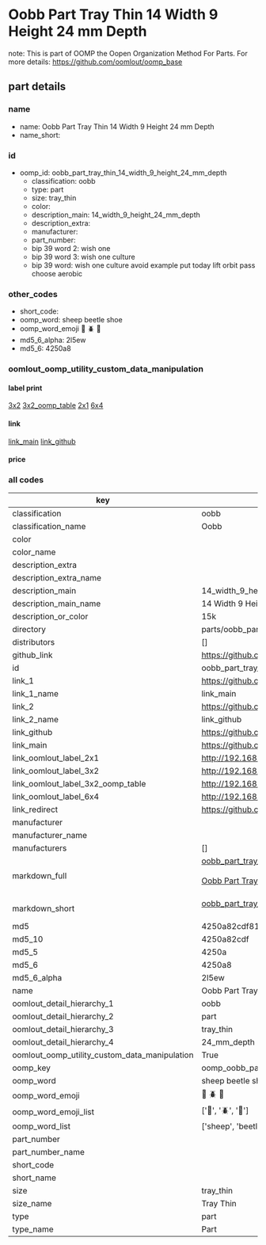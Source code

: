 # Oobb Part Tray Thin 14 Width 9 Height 24 mm Depth  

note: This is part of OOMP the Oopen Organization Method For Parts. For more details: https://github.com/oomlout/oomp_base

##  part details
  







### name
* name: Oobb Part Tray Thin 14 Width 9 Height 24 mm Depth
* name_short: 
### id
* oomp_id: oobb_part_tray_thin_14_width_9_height_24_mm_depth
  * classification: oobb
  * type: part
  * size: tray_thin
  * color: 
  * description_main: 14_width_9_height_24_mm_depth
  * description_extra: 
  * manufacturer: 
  * part_number: 
  * bip 39 word 2: wish one
  * bip 39 word 3: wish one culture
  * bip 39 word: wish one culture avoid example put today lift orbit pass choose aerobic

### other_codes
* short_code: 
* oomp_word: sheep beetle shoe
* oomp_word_emoji :sheep: :beetle: :shoe:
* md5_6_alpha: 2l5ew
* md5_6: 4250a8






### oomlout_oomp_utility_custom_data_manipulation
#### label print
[3x2](http://192.168.1.245:1112/?label=oomp%202l5ew)
[3x2_oomp_table](http://192.168.1.108:1112/?label=oomp%202l5ew)
[2x1](http://192.168.1.242:1112/?label=oomp%202l5ew)
[6x4](http://192.168.1.55:1112/?label=oomp%202l5ew)    

#### link

[link_main](https://github.com/oomlout/oomlout_oomp_version_1_messy/tree/main/parts/oobb_part_tray_thin_14_width_9_height_24_mm_depth) [link_github](https://github.com/oomlout/oomlout_oomp_version_1_messy/tree/main/parts/oobb_part_tray_thin_14_width_9_height_24_mm_depth)                             

#### price







### all codes 
| key | value |  
| --- | --- |  
| classification | oobb |  
| classification_name | Oobb |  
| color |  |  
| color_name |  |  
| description_extra |  |  
| description_extra_name |  |  
| description_main | 14_width_9_height_24_mm_depth |  
| description_main_name | 14 Width 9 Height 24 mm Depth |  
| description_or_color | 15k |  
| directory | parts/oobb_part_tray_thin_14_width_9_height_24_mm_depth |  
| distributors | [] |  
| github_link | https://github.com/oomlout/oomlout_oomp_part_src/tree/main/parts/oobb_part_tray_thin_14_width_9_height_24_mm_depth |  
| id | oobb_part_tray_thin_14_width_9_height_24_mm_depth |  
| link_1 | https://github.com/oomlout/oomlout_oomp_version_1_messy/tree/main/parts/oobb_part_tray_thin_14_width_9_height_24_mm_depth |  
| link_1_name | link_main |  
| link_2 | https://github.com/oomlout/oomlout_oomp_version_1_messy/tree/main/parts/oobb_part_tray_thin_14_width_9_height_24_mm_depth |  
| link_2_name | link_github |  
| link_github | https://github.com/oomlout/oomlout_oomp_version_1_messy/tree/main/parts/oobb_part_tray_thin_14_width_9_height_24_mm_depth |  
| link_main | https://github.com/oomlout/oomlout_oomp_version_1_messy/tree/main/parts/oobb_part_tray_thin_14_width_9_height_24_mm_depth |  
| link_oomlout_label_2x1 | http://192.168.1.242:1112/?label=oomp%202l5ew |  
| link_oomlout_label_3x2 | http://192.168.1.245:1112/?label=oomp%202l5ew |  
| link_oomlout_label_3x2_oomp_table | http://192.168.1.108:1112/?label=oomp%202l5ew |  
| link_oomlout_label_6x4 | http://192.168.1.55:1112/?label=oomp%202l5ew |  
| link_redirect | https://github.com/oomlout/oomlout_oomp_version_1_messy/tree/main/parts/oobb_part_tray_thin_14_width_9_height_24_mm_depth |  
| manufacturer |  |  
| manufacturer_name |  |  
| manufacturers | [] |  
| markdown_full | [oobb_part_tray_thin_14_width_9_height_24_mm_depth](none)<br>[](none)<br>[Oobb Part Tray Thin 14 Width 9 Height 24 Mm Depth](none)<br><br> |  
| markdown_short | [oobb_part_tray_thin_14_width_9_height_24_mm_depth](none)<br><br> |  
| md5 | 4250a82cdf817c6abb2731006b26afe4 |  
| md5_10 | 4250a82cdf |  
| md5_5 | 4250a |  
| md5_6 | 4250a8 |  
| md5_6_alpha | 2l5ew |  
| name | Oobb Part Tray Thin 14 Width 9 Height 24 mm Depth |  
| oomlout_detail_hierarchy_1 | oobb |  
| oomlout_detail_hierarchy_2 | part |  
| oomlout_detail_hierarchy_3 | tray_thin |  
| oomlout_detail_hierarchy_4 | 24_mm_depth |  
| oomlout_oomp_utility_custom_data_manipulation | True |  
| oomp_key | oomp_oobb_part_tray_thin_14_width_9_height_24_mm_depth |  
| oomp_word | sheep beetle shoe |  
| oomp_word_emoji | :sheep: :beetle: :shoe: |  
| oomp_word_emoji_list | [':sheep:', ':beetle:', ':shoe:'] |  
| oomp_word_list | ['sheep', 'beetle', 'shoe'] |  
| part_number |  |  
| part_number_name |  |  
| short_code |  |  
| short_name |  |  
| size | tray_thin |  
| size_name | Tray Thin |  
| type | part |  
| type_name | Part |  
